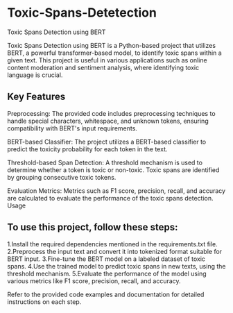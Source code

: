 # Toxic-Spans-Detetection
Toxic Spans Detection using BERT

Toxic Spans Detection using BERT is a Python-based project that utilizes BERT, a powerful transformer-based model, to identify toxic spans within a given text. This project is useful in various applications such as online content moderation and sentiment analysis, where identifying toxic language is crucial.

## Key Features

Preprocessing: The provided code includes preprocessing techniques to handle special characters, whitespace, and unknown tokens, ensuring compatibility with BERT's input requirements.

BERT-based Classifier: The project utilizes a BERT-based classifier to predict the toxicity probability for each token in the text.

Threshold-based Span Detection: A threshold mechanism is used to determine whether a token is toxic or non-toxic. Toxic spans are identified by grouping consecutive toxic tokens.

Evaluation Metrics: Metrics such as F1 score, precision, recall, and accuracy are calculated to evaluate the performance of the toxic spans detection.
Usage

## To use this project, follow these steps:

1.Install the required dependencies mentioned in the requirements.txt file.
2.Preprocess the input text and convert it into tokenized format suitable for BERT input.
3.Fine-tune the BERT model on a labeled dataset of toxic spans.
4.Use the trained model to predict toxic spans in new texts, using the threshold mechanism.
5.Evaluate the performance of the model using various metrics like F1 score, precision, recall, and accuracy.

Refer to the provided code examples and documentation for detailed instructions on each step.
